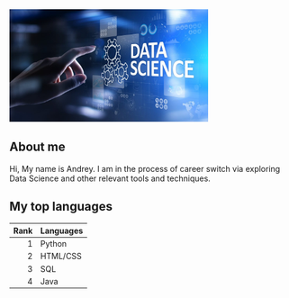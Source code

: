 
<img src="ds.jpeg" width="70%" height="70%" alt="Data Science">
</img>

## About me

Hi, My name is Andrey. I am in the process of career switch via exploring Data Science and other relevant tools and techniques.

## My top languages

| Rank| Languages |
|----:|-----------|
|    1| Python    |
|    2| HTML/CSS  |
|    3| SQL       |
|    4| Java      |
